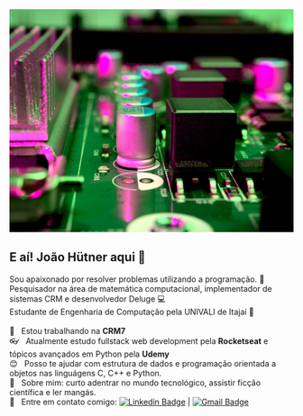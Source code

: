 <img width="600x300" src="https://github.com/joaohutner/joaohutner/blob/master/photo-1583109193439-1ebb113bceac.jpg">

## E aí! João Hütner aqui 👋
Sou apaixonado por resolver problemas utilizando a programação. :blue_heart:
<br/>Pesquisador na área de matemática computacional, implementador de sistemas CRM e desenvolvedor Deluge :computer:
<br/>Estudante de Engenharia de Computação pela UNIVALI de Itajaí :vhs:<br/> 
 <br/> :file_folder:  &nbsp; Estou trabalhando na **CRM7**
 <br/> :eyeglasses: &nbsp; Atualmente estudo fullstack web development pela **Rocketseat** e tópicos avançados em Python pela **Udemy**
 <br/> :blush: &nbsp; Posso te ajudar com estrutura de dados e programação orientada a objetos nas linguágens C, C++ e Python.
 <br/> 💬  &nbsp; Sobre mim: curto adentrar no mundo tecnológico, assistir ficção científica e ler mangás.
 <br/> :email: &nbsp; Entre em contato comigo: [![Linkedin Badge](https://img.shields.io/badge/-JoaoHutner-blue?style=flat-square&logo=Linkedin&logoColor=white&link=https://www.linkedin.com/in/joao-victor-hutner/)](https://www.linkedin.com/in/joao-victor-hutner/) 
| 
[![Gmail Badge](https://img.shields.io/badge/-joaovictorhutner@gmail.com-c14438?style=flat-square&logo=Gmail&logoColor=white&link=mailto:joaovictorhutner@gmail.com)](mailto:joaovictorhutner@gmail.com)
